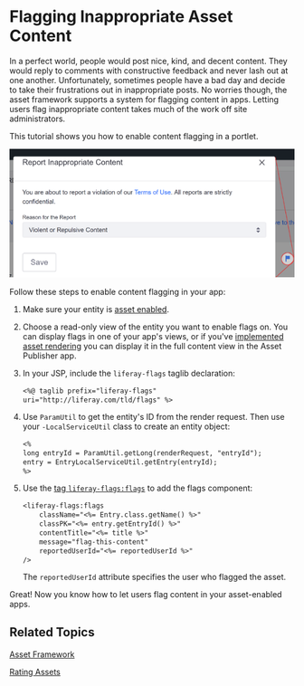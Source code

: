 # Flagging Inappropriate Asset Content [](id=flagging-inappropriate-asset-content)

In a perfect world, people would post nice, kind, and decent content. They would 
reply to comments with constructive feedback and never lash out at one another. 
Unfortunately, sometimes people have a bad day and decide to take their 
frustrations out in inappropriate posts. No worries though, the asset framework 
supports a system for flagging content in apps. Letting users flag inappropriate 
content takes much of the work off site administrators. 

This tutorial shows you how to enable content flagging in a portlet.

![Figure 1: Flags for letting users mark objectionable content are enabled in the Message Boards portlet.](../../../images/social-flags.png)

Follow these steps to enable content flagging in your app: 

1.  Make sure your entity is 
    [asset enabled](/develop/tutorials/-/knowledge_base/7-0/asset-framework). 

2.  Choose a read-only view of the entity you want to enable flags on. You can 
    display flags in one of your app's views, or if you've 
    [implemented asset rendering](/develop/tutorials/-/knowledge_base/7-1/rendering-an-asset) 
    you can display it in the full content view in the Asset Publisher app. 

3.  In your JSP, include the `liferay-flags` taglib declaration:

        <%@ taglib prefix="liferay-flags" uri="http://liferay.com/tld/flags" %>

4.  Use `ParamUtil` to get the entity's ID from the render request. Then use 
    your `-LocalServiceUtil` class to create an entity object: 

        <%
        long entryId = ParamUtil.getLong(renderRequest, "entryId");
        entry = EntryLocalServiceUtil.getEntry(entryId);
        %>

5.  Use the 
    [tag `liferay-flags:flags`](@app-ref@/collaboration/latest/taglibdocs/liferay-flags/flags.html) 
    to add the flags component: 

        <liferay-flags:flags
        	className="<%= Entry.class.getName() %>"
        	classPK="<%= entry.getEntryId() %>"
        	contentTitle="<%= title %>"
        	message="flag-this-content"
        	reportedUserId="<%= reportedUserId %>"
        />

    The `reportedUserId` attribute specifies the user who flagged the asset. 

Great! Now you know how to let users flag content in your asset-enabled apps. 

## Related Topics [](id=related-topics)

[Asset Framework](/develop/tutorials/-/knowledge_base/7-1/asset-framework)

[Rating Assets](/develop/tutorials/-/knowledge_base/7-1/rating-assets)
